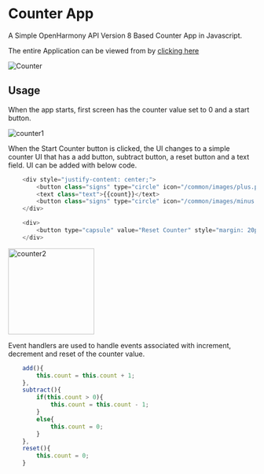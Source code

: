 # Counter App
A Simple OpenHarmony API Version 8 Based Counter App in Javascript.

The entire Application can be viewed from by [clicking here](https://github.com/SunandhiniMuralidharan/OHOS_Counter)

![Counter](https://user-images.githubusercontent.com/71301091/173360659-63711bff-9dab-401f-bc66-9d170a07c84b.gif)


## Usage

When the app starts, first screen has the counter value set to 0 and a start button.

![counter1](https://user-images.githubusercontent.com/71301091/173361827-ea69a6f2-1eda-4467-8d3e-7603e88bc787.jpg)

When the Start Counter button is clicked, the UI changes to a simple counter UI that has a add button, subtract button, a reset button and a text field. UI can be added with below code.

```js
    <div style="justify-content: center;">
        <button class="signs" type="circle" icon="/common/images/plus.png" on:click="add"></button>
        <text class="text">{{count}}</text>
        <button class="signs" type="circle" icon="/common/images/minus.png" on:click="subtract"></button>
    </div>

    <div>
        <button type="capsule" value="Reset Counter" style="margin: 20px;" on:click="reset"></button>
    </div>
```

<img width="175" alt="counter2" src="https://user-images.githubusercontent.com/71301091/173362302-682ea732-1716-46b0-8ed0-8f4dcc9ccebf.png">

Event handlers are used to handle events associated with increment, decrement and reset of the counter value.
    
```js
    add(){
        this.count = this.count + 1;
    },
    subtract(){
        if(this.count > 0){
            this.count = this.count - 1;
        }
        else{
            this.count = 0;
        }
    },
    reset(){
        this.count = 0;
    }
```
